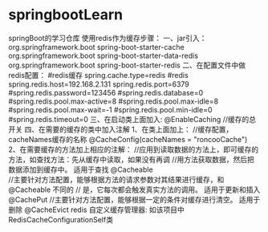 # springbootLearn
springBoot的学习仓库
使用redis作为缓存步骤：
一、jar引入：
    <!-- caching -->
    <dependency>
        <groupId>org.springframework.boot</groupId>
        <artifactId>spring-boot-starter-cache</artifactId>
    </dependency>
    <!--操作redis数据库需要的依赖-->
    <dependency>
        <groupId>org.springframework.boot</groupId>
        <artifactId>spring-boot-starter-data-redis</artifactId>
    </dependency>
    <!-- 使用redis缓存需要的依赖 -->
    <dependency>
        <groupId>org.springframework.boot</groupId>
        <artifactId>spring-boot-starter-redis</artifactId>
    </dependency>
二、在配置文件中做redis配置：
    #redis缓存
    spring.cache.type=redis
    #redis
    spring.redis.host=192.168.2.131
    spring.redis.port=6379
    #spring.redis.password=123456
    #spring.redis.database=0
    #spring.redis.pool.max-active=8
    #spring.redis.pool.max-idle=8
    #spring.redis.pool.max-wait=-1
    #spring.redis.pool.min-idle=0
    #spring.redis.timeout=0
三、在启动类上面加入:
    @EnableCaching //缓存的总开关
四、在需要的缓存的类中加入注解
    1、在类上面加上：
        //缓存配置，cacheNames缓存的名称
        @CacheConfig(cacheNames = "roncooCache")  
    2、在需要缓存的方法加上相应的注解：
        //应用到读取数据的方法上，即可缓存的方法，如查找方法：先从缓存中读取，如果没有再调
        //用方法获取数据，然后把数据添加到缓存中。 适用于查找
        @Cacheable  
        //主要针对方法配置，能够根据方法的请求参数对其结果进行缓存，和 @Cacheable 不同的
        // 是，它每次都会触发真实方法的调用。 适用于更新和插入
        @CachePut
        //主要针对方法配置，能够根据一定的条件对缓存进行清空。 适用于删除
        @CacheEvict
 redis 自定义缓存管理器:
    如该项目中RedisCacheConfigurationSelf类
    